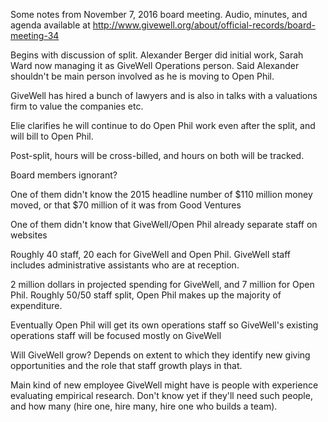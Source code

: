Some notes from November 7, 2016 board meeting. Audio, minutes, and agenda available at http://www.givewell.org/about/official-records/board-meeting-34

Begins with discussion of split. Alexander Berger did initial work, Sarah Ward now managing it as GiveWell Operations person. Said Alexander shouldn't be main person involved as he is moving to Open Phil.

GiveWell has hired a bunch of lawyers and is also in talks with a valuations firm to value the companies etc.

Elie clarifies he will continue to do Open Phil work even after the split, and will bill to Open Phil.

Post-split, hours will be cross-billed, and hours on both will be tracked.

Board members ignorant?

One of them didn't know the 2015 headline number of $110 million money moved, or that $70 million of it was from Good Ventures

One of them didn't know that GiveWell/Open Phil already separate staff on websites

Roughly 40 staff, 20 each for GiveWell and Open Phil. GiveWell staff includes administrative assistants who are at reception.

2 million dollars in projected spending for GiveWell, and 7 million for Open Phil. Roughly 50/50 staff split, Open Phil makes up the majority of expenditure.

Eventually Open Phil will get its own operations staff so GiveWell's existing operations staff will be focused mostly on GiveWell

Will GiveWell grow? Depends on extent to which they identify new giving opportunities and the role that staff growth plays in that.

Main kind of new employee GiveWell might have is people with experience evaluating empirical research. Don't know yet if they'll need such people, and how many (hire one, hire many, hire one who builds a team).


